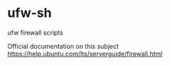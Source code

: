 # ufw-sh
ufw firewall scripts

Official documentation on this subject
https://help.ubuntu.com/lts/serverguide/firewall.html
